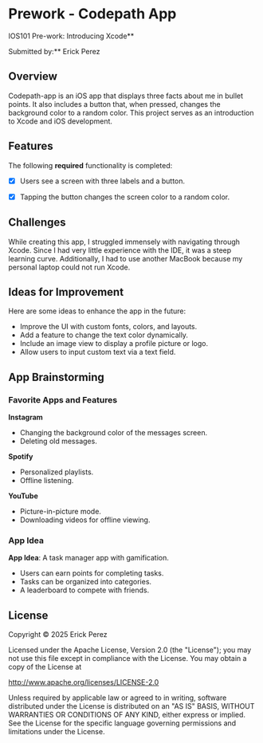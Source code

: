 # Prework - Codepath App

IOS101 Pre-work: Introducing Xcode**

Submitted by:** Erick Perez



## Overview

Codepath-app is an iOS app that displays three facts about me in bullet points. It also includes a button that, when pressed, changes the background color to a random color. This project serves as an introduction to Xcode and iOS development.



## Features

The following **required** functionality is completed:

- [x] Users see a screen with three labels and a button.
- [x] Tapping the button changes the screen color to a random color.


## Challenges

While creating this app, I struggled immensely with navigating through Xcode. Since I had very little experience with the IDE, it was a steep learning curve. Additionally, I had to use another MacBook because my personal laptop could not run Xcode.



## Ideas for Improvement

Here are some ideas to enhance the app in the future:
- Improve the UI with custom fonts, colors, and layouts.
- Add a feature to change the text color dynamically.
- Include an image view to display a profile picture or logo.
- Allow users to input custom text via a text field.


## App Brainstorming

### Favorite Apps and Features

**Instagram**
- Changing the background color of the messages screen.
- Deleting old messages.

**Spotify**
- Personalized playlists.
- Offline listening.

**YouTube**
- Picture-in-picture mode.
- Downloading videos for offline viewing.

### App Idea

**App Idea**: A task manager app with gamification.
- Users can earn points for completing tasks.
- Tasks can be organized into categories.
- A leaderboard to compete with friends.


## License

Copyright © 2025 Erick Perez

Licensed under the Apache License, Version 2.0 (the "License");
you may not use this file except in compliance with the License.
You may obtain a copy of the License at

   http://www.apache.org/licenses/LICENSE-2.0

Unless required by applicable law or agreed to in writing, software
distributed under the License is distributed on an "AS IS" BASIS,
WITHOUT WARRANTIES OR CONDITIONS OF ANY KIND, either express or implied.
See the License for the specific language governing permissions and
limitations under the License.
